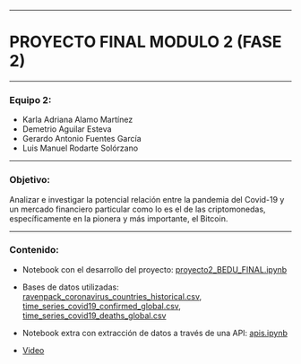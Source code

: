 -----

# PROYECTO FINAL MODULO 2 (FASE 2) 

-----

### Equipo 2:

* Karla Adriana Alamo Martínez
* Demetrio Aguilar Esteva
* Gerardo Antonio Fuentes García
* Luis Manuel Rodarte Solórzano

-----

### Objetivo:

Analizar e investigar la potencial relación entre la pandemia del Covid-19 y un mercado financiero particular como lo es el de las criptomonedas, específicamente en la pionera y más importante, el Bitcoin. 

-----

### Contenido:

* Notebook con el desarrollo del proyecto:  [proyecto2_BEDU_FINAL.ipynb](./proyecto2_BEDU_FINAL.ipynb)

* Bases de datos utilizadas: [ravenpack_coronavirus_countries_historical.csv](./ravenpack_coronavirus_countries_historical.csv), [time_series_covid19_confirmed_global.csv](./time_series_covid19_confirmed_global.csv),  
[time_series_covid19_deaths_global.csv](./time_series_covid19_deaths_global.csv)

* Notebook extra con extracción de datos a través de una API: [apis.ipynb](./apis.ipynb)

* [Video](https://youtu.be/gqgJ7dYVZjE)